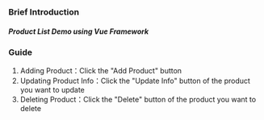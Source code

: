 
### Brief Introduction
##### Product List Demo using Vue Framework

### Guide
1. Adding Product：Click the "Add Product" button
2. Updating Product Info：Click the "Update Info" button of the product
you want to update
3. Deleting Product：Click the "Delete" button of the product you
want to delete
